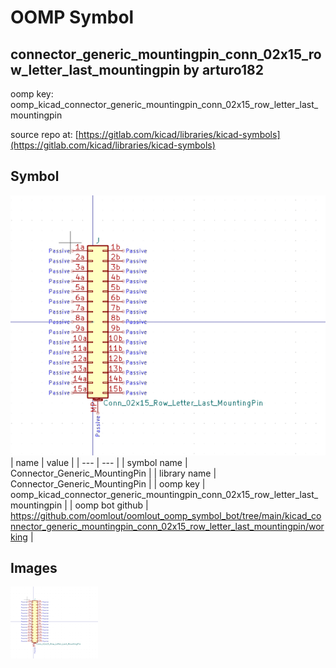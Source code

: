 # OOMP Symbol  
## connector_generic_mountingpin_conn_02x15_row_letter_last_mountingpin  by arturo182  
  
oomp key: oomp_kicad_connector_generic_mountingpin_conn_02x15_row_letter_last_mountingpin  
  
source repo at: [https://gitlab.com/kicad/libraries/kicad-symbols](https://gitlab.com/kicad/libraries/kicad-symbols)  
## Symbol  
  
[![working.png](working_600.png)](working.png)  
| name | value | 
| --- | --- | 
| symbol name | Connector_Generic_MountingPin | 
| library name | Connector_Generic_MountingPin | 
| oomp key | oomp_kicad_connector_generic_mountingpin_conn_02x15_row_letter_last_mountingpin | 
| oomp bot github | https://github.com/oomlout/oomlout_oomp_symbol_bot/tree/main/kicad_connector_generic_mountingpin_conn_02x15_row_letter_last_mountingpin/working | 
## Images  
  
[![working.png](working_140.png)](working.png)  
